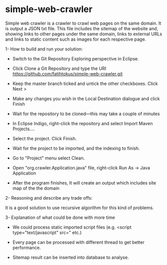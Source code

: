 # simple-web-crawler

Simple web crawler is a crawler to crawl web pages on the same domain. It is output a JSON txt file. This file includes the sitemap of the website and,  showing links to other pages under the same domain, links to external URLs and links to static content such as images for each respective page.

1- How to build and run your solution:

- Switch to the Git Repository Exploring perspective in Eclipse.

- Click Clone a Git Repository and type the URI https://github.com/fatihtokus/simple-web-crawler.git

- Keep the master branch ticked and untick the other checkboxes. Click Next >

- Make any changes you wish in the Local Destination dialogue and click Finish

- Wait for the repository to be cloned—this may take a couple of minutes

- In Eclipse Indigo, right-click the repository and select Import Maven Projects.... 

- Select the project. Click Finish.

- Wait for the project to be imported, and the indexing to finish.

- Go to "Project" menu select Clean.

- Open "org.crawler.Application.java" file, right-click Run As -> Java Application

- After the program finishes, It will create an output which includes site map of the the domain 

2- Reasoning and describe any trade offs:

It is a good solution to use recursive algorithm for this kind of problems.

3- Explanation of what could be done with more time
- We could process static imported script files (e.g. <script type="text/javascript" src=" etc.)

- Every page can be processed with different thread to get better performance.

- Sitemap result can be inserted into database to analyse. 
